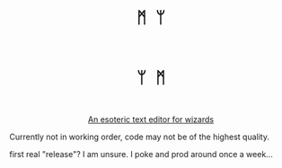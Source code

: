 <pre>
<h1 align="center">ᛗ ᛘ</h1>
<h1 align="center">ᛘ ᛗ</h1>
</pre>

<p align="center"><u>An esoteric text editor for wizards</u></p>

Currently not in working order, code may not be of the highest quality.

first real "release"? I am unsure. I poke and prod around once a week...
